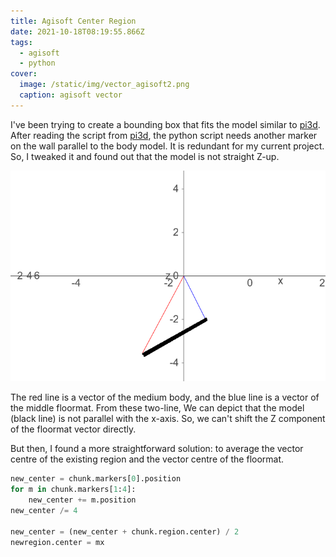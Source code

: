 ```yaml
---
title: Agisoft Center Region
date: 2021-10-18T08:19:55.866Z
tags:
  - agisoft
  - python
cover:
  image: /static/img/vector_agisoft2.png
  caption: agisoft vector
---
```

I've been trying to create a bounding box that fits the model similar to [pi3d](https://www.pi3dscan.com/index.php/instructions/item/automatic-scan-processing-with-agisoft).
After reading the script from [pi3d](https://www.pi3dscan.com/index.php/instructions/item/automatic-scan-processing-with-agisoft), the python script needs another marker on the wall parallel to the body model. It is redundant for my current project.
So, I tweaked it and found out that the model is not straight Z-up.


![vector in metashape](/static/img/vector_agisoft2.png)

The red line is a vector of the medium body, and the blue line is a vector of the middle floormat. From these two-line, We can depict that the model (black line) is not parallel with the x-axis. So, we can't shift the Z component of the floormat vector directly.

But then, I found a more straightforward solution: to average the vector centre of the existing region and the vector centre of the floormat.

```python
new_center = chunk.markers[0].position
for m in chunk.markers[1:4]:
    new_center += m.position
new_center /= 4

new_center = (new_center + chunk.region.center) / 2
newregion.center = mx
```